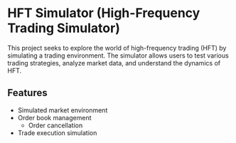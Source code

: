 # HFT Simulator (High-Frequency Trading Simulator)

This project seeks to explore the world of high-frequency trading (HFT) by simulating a trading environment. 
The simulator allows users to test various trading strategies, analyze market data, and understand the dynamics of HFT.

## Features

- Simulated market environment
- Order book management
  - Order cancellation
- Trade execution simulation


